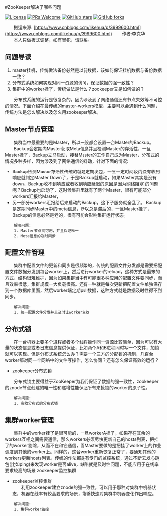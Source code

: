 #ZooKeeper解决了哪些问题

[![License](https://img.shields.io/badge/license-MIT-blue.svg)](LICENSE)
[![PRs Welcome](https://img.shields.io/badge/PRs-welcome-brightgreen.svg)](https://github.com/zmczmckkk/Distributed-System-Study/pulls)
[![GitHub stars](https://img.shields.io/github/stars/zmczmckkk/Distributed-System-Study.svg?style=social&label=Stars)](https://github.com/zmczmckkk/Distributed-System-Study)
[![GitHub forks](https://img.shields.io/github/forks/zmczmckkk/Distributed-System-Study.svg?style=social&label=Fork)](https://github.com/zmczmckkk/Distributed-System-Study)
          
　　搬运来源:
   [https://www.cnblogs.com/likehua/p/3999600.html](https://www.cnblogs.com/likehua/p/3999600.html)
   　　作者:李克华  
   　　本人只做板式调整，如有冒犯，请联系。
## 问题导读
  1. master挂机，传统做法备份必然是以前数据，该如何保证挂机数据与备份数据一致？
  2. 分布式系统如何实现对同一资源的访问，保证数据的强一致性？
  3. 集群中的worker挂了，传统做法是什么？zookeeper又是如何做的？  
  
　　分布式系统的运行是很复杂的，因为涉及到了网络通信还有节点失效等不可控的情况。下面介绍在最传统的master-workers模型，主要可以会遇到什么问题，传统方法是怎么解决以及怎么用zookeeper解决。

## Master节点管理
　　集群当中最重要的是Master，所以一般都会设置一台Master的Backup。  
　　Backup会定期向Master获取Meta信息并且检测Master的存活性，一旦Master挂了，Backup立马启动，接替Master的工作自己成为Master，分布式的情况多种多样，因为涉及到了网络通信的抖动，针对下面的情况:
* Backup检测Master存活性传统的就是定期发包，一旦一定时间段内没有收到响应就判定Master Down了，于是Backup就启动，如果Master其实是没有down，Backup收不到响应或者收到响应延迟的原因是因为网络阻塞
的问题呢？Backup也启动了，这时候集群里就有了两个Master，很有可能部分workers汇报给Master，
* 另一部分workers汇报给后来启动的Backup，这下子服务就全乱了。
Backup是定期同步Master中的meta信息，所以总是滞后的，一旦Master挂了，Backup的信息必然是老的，很有可能会影响集群运行状态。  
```
    解决问题:   
    1. Master节点高可用，并且保证唯一
    2. Meta信息的及时同步
```
## 配置文件管理
　　集群中配置文件的更新和同步是很频繁的，传统的配置文件分发都是需要把配置文件数据分发到每台worker上，然后进行worker的reload，这种方式是最笨的方式，结构很难维护，因为如果集群当中有可能很多种应用的配置文件要同步，而且效率很低，集群规模一大负载很高。还有一种就是每次更新把配置文件单独保存到一个数据库里面，然后worker端定期pull数据，这种方式就是数据及时性得不到同步。
```
    解决问题:   
    1. 统一配置文件分发并且及时让worker生效
```
## 分布式锁
　　在一台机器上要多个进程或者多个线程操作同一资源比较简单，因为可以有大量的状态信息或者日志信息提供保证，比如两个A和B进程同时写一个文件，加锁就可以实现。但是分布式系统怎么办？需要一个三方的分配锁的机制，几百台worker都对同一个网络中的文件写操作，怎么协同？还有怎么保证高效的运行？
* zookeeper分布式锁

　　分布式锁主要得益于ZooKeeper为我们保证了数据的强一致性，zookeeper的znode节点创建的唯一性和递增性能保证所有来抢锁的worker的原子性。
```
    解决问题:   
    1. 高效分布式的分布式锁
```
## 集群worker管理
　　集群中的worker挂了是很可能的，一旦workerA挂了，如果存在其余的workers互相之间需要通信，那么workers必须尽快更新自己的hosts列表，把挂了的worker剔除，从而不在和它通信，而Master要做的是把挂了worker上的作业调度到其他的worker上。同样的，这台worker重新恢复正常了，要通知其他的workers更新hosts列表。传统的作法都是有专门的监控系统，通过不断去发心跳包(比如ping)来发现worker是否alive，缺陷就是及时性问题，不能应用于在线率要求较高的场景
zookeeper监控集群

* zookeeper监控集群  
　　利用zookeeper建立znode的强一致性，可以用于那种对集群中机器状态，机器在线率有较高要求的场景，能够快速对集群中机器变化作出响应。
```
    解决问题:   
    1. 集群worker监控
```
